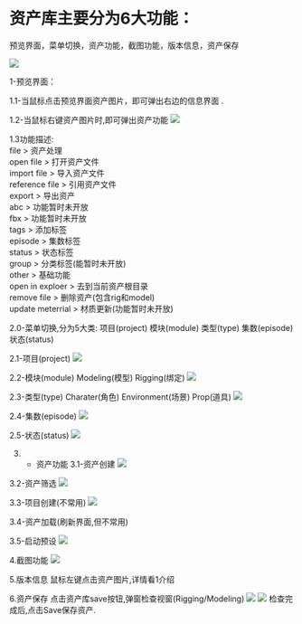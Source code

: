 # 资产库主要分为6大功能：

预览界面，菜单切换，资产功能，截图功能，版本信息，资产保存

![](https://github.com/anuos123/zuruTools.github.io/blob/main/Modeling/image01.png)

1-预览界面：

1.1-当鼠标点击预览界面资产图片，即可弹出右边的信息界面
	[](https://github.com/anuos123/zuruTools.github.io/blob/main/Modeling/image02.png).
	
1.2-当鼠标右键资产图片时,即可弹出资产功能
 	![](https://github.com/anuos123/zuruTools.github.io/blob/main/Modeling/image03.png)
	
1.3功能描述:
<br>file  > 资产处理
	<br>open file             >    打开资产文件
	<br>import file           >   导入资产文件
	<br>reference file        >   引用资产文件 
<br>export > 导出资产
	<br>abc                   >   功能暂时未开放
	<br>fbx                   >   功能暂时未开放
<br>tags   > 添加标签
	<br>episode               >   集数标签
	<br>status                >   状态标签
	<br>group                 >   分类标签(能暂时未开放)
<br>other   > 基础功能
	<br>open in exploer       >  去到当前资产根目录
	<br>remove file           >  删除资产(包含rig和model)
	<br>update meterrial      >  材质更新(功能暂时未开放)

2.0-菜单切换,分为5大类:
	项目(project)
	模块(module)
	类型(type)
	集数(episode)
	状态(status)
	
2.1-项目(project)
	![](https://github.com/anuos123/zuruTools.github.io/blob/main/Modeling/image04.png)
	
2.2-模块(module)
	Modeling(模型)
	Rigging(绑定)
	![](https://github.com/anuos123/zuruTools.github.io/blob/main/Modeling/image05.png)

2.3-类型(type)
	Charater(角色)
	Environment(场景)
	Prop(道具)
	![](https://github.com/anuos123/zuruTools.github.io/blob/main/Modeling/image06.png)
	
2.4-集数(episode)
	![](https://github.com/anuos123/zuruTools.github.io/blob/main/Modeling/image07.png)
	
2.5-状态(status)
	![](https://github.com/anuos123/zuruTools.github.io/blob/main/Modeling/image08.png)


3. - 资产功能
3.1-资产创建
	![](https://github.com/anuos123/zuruTools.github.io/blob/main/Modeling/image09.png)
	
3.2-资产筛选
	![](https://github.com/anuos123/zuruTools.github.io/blob/main/Modeling/image10.png)

3.3-项目创建(不常用)
	![](https://github.com/anuos123/zuruTools.github.io/blob/main/Modeling/image11.png)
	
3.4-资产加载(刷新界面,但不常用)

3.5-启动预设
	![](https://github.com/anuos123/zuruTools.github.io/blob/main/Modeling/image12.png)

4.截图功能
	![](https://github.com/anuos123/zuruTools.github.io/blob/main/Modeling/image13.png)

5.版本信息
	鼠标左键点击资产图片,详情看1介绍

6.资产保存
点击资产库save按钮,弹窗检查视窗(Rigging/Modeling)
	![](https://github.com/anuos123/zuruTools.github.io/blob/main/Modeling/image4.png)
	![](https://github.com/anuos123/zuruTools.github.io/blob/main/Modeling/image15.png)
检查完成后,点击Save保存资产.
